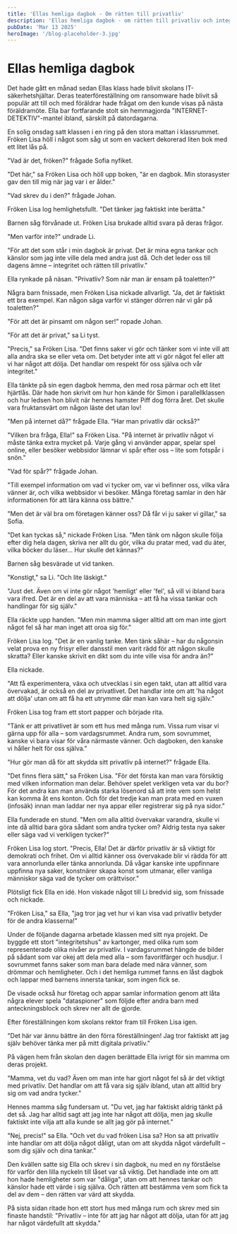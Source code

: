 ```yaml
---
title: 'Ellas hemliga dagbok - Om rätten till privatliv'
description: 'Ellas hemliga dagbok - om rätten till privatliv och integritet'
pubDate: 'Mar 13 2025'
heroImage: '/blog-placeholder-3.jpg'
---
```

# Ellas hemliga dagbok

Det hade gått en månad sedan Ellas klass hade blivit skolans IT-säkerhetshjältar. Deras teaterföreställning om ransomware hade blivit så populär att till och med föräldrar hade frågat om den kunde visas på nästa föräldramöte. Ella bar fortfarande stolt sin hemmagjorda "INTERNET-DETEKTIV"-mantel ibland, särskilt på datordagarna.

En solig onsdag satt klassen i en ring på den stora mattan i klassrummet. Fröken Lisa höll i något som såg ut som en vackert dekorerad liten bok med ett litet lås på.

"Vad är det, fröken?" frågade Sofia nyfiket.

"Det här," sa Fröken Lisa och höll upp boken, "är en dagbok. Min storasyster gav den till mig när jag var i er ålder."

"Vad skrev du i den?" frågade Johan.

Fröken Lisa log hemlighetsfullt. "Det tänker jag faktiskt inte berätta."

Barnen såg förvånade ut. Fröken Lisa brukade alltid svara på deras frågor.

"Men varför inte?" undrade Li.

"För att det som står i min dagbok är privat. Det är mina egna tankar och känslor som jag inte ville dela med andra just då. Och det leder oss till dagens ämne – integritet och rätten till privatliv."

Ella rynkade på näsan. "Privatliv? Som när man är ensam på toaletten?"

Några barn fnissade, men Fröken Lisa nickade allvarligt. "Ja, det är faktiskt ett bra exempel. Kan någon säga varför vi stänger dörren när vi går på toaletten?"

"För att det är pinsamt om någon ser!" ropade Johan.

"För att det är privat," sa Li tyst.

"Precis," sa Fröken Lisa. "Det finns saker vi gör och tänker som vi inte vill att alla andra ska se eller veta om. Det betyder inte att vi gör något fel eller att vi har något att dölja. Det handlar om respekt för oss själva och vår integritet."

Ella tänkte på sin egen dagbok hemma, den med rosa pärmar och ett litet hjärtlås. Där hade hon skrivit om hur hon kände för Simon i parallellklassen och hur ledsen hon blivit när hennes hamster Piff dog förra året. Det skulle vara fruktansvärt om någon läste det utan lov!

"Men på internet då?" frågade Ella. "Har man privatliv där också?"

"Vilken bra fråga, Ella!" sa Fröken Lisa. "På internet är privatliv något vi måste tänka extra mycket på. Varje gång vi använder appar, spelar spel online, eller besöker webbsidor lämnar vi spår efter oss – lite som fotspår i snön."

"Vad för spår?" frågade Johan.

"Till exempel information om vad vi tycker om, var vi befinner oss, vilka våra vänner är, och vilka webbsidor vi besöker. Många företag samlar in den här informationen för att lära känna oss bättre."

"Men det är väl bra om företagen känner oss? Då får vi ju saker vi gillar," sa Sofia.

"Det kan tyckas så," nickade Fröken Lisa. "Men tänk om någon skulle följa efter dig hela dagen, skriva ner allt du gör, vilka du pratar med, vad du äter, vilka böcker du läser... Hur skulle det kännas?"

Barnen såg besvärade ut vid tanken.

"Konstigt," sa Li. "Och lite läskigt."

"Just det. Även om vi inte gör något 'hemligt' eller 'fel', så vill vi ibland bara vara ifred. Det är en del av att vara människa – att få ha vissa tankar och handlingar för sig själv."

Ella räckte upp handen. "Men min mamma säger alltid att om man inte gjort något fel så har man inget att oroa sig för."

Fröken Lisa log. "Det är en vanlig tanke. Men tänk såhär – har du någonsin velat prova en ny frisyr eller dansstil men varit rädd för att någon skulle skratta? Eller kanske skrivit en dikt som du inte ville visa för andra än?"

Ella nickade.

"Att få experimentera, växa och utvecklas i sin egen takt, utan att alltid vara övervakad, är också en del av privatlivet. Det handlar inte om att 'ha något att dölja' utan om att få ha ett utrymme där man kan vara helt sig själv."

Fröken Lisa tog fram ett stort papper och började rita.

"Tänk er att privatlivet är som ett hus med många rum. Vissa rum visar vi gärna upp för alla – som vardagsrummet. Andra rum, som sovrummet, kanske vi bara visar för våra närmaste vänner. Och dagboken, den kanske vi håller helt för oss själva."

"Hur gör man då för att skydda sitt privatliv på internet?" frågade Ella.

"Det finns flera sätt," sa Fröken Lisa. "För det första kan man vara försiktig med vilken information man delar. Behöver spelet verkligen veta var du bor? För det andra kan man använda starka lösenord så att inte vem som helst kan komma åt ens konton. Och för det tredje kan man prata med en vuxen (infosäk) innan man laddar ner nya appar eller registrerar sig på nya sidor."

Ella funderade en stund. "Men om alla alltid övervakar varandra, skulle vi inte då alltid bara göra sådant som andra tycker om? Aldrig testa nya saker eller säga vad vi verkligen tycker?"

Fröken Lisa log stort. "Precis, Ella! Det är därför privatliv är så viktigt för demokrati och frihet. Om vi alltid känner oss övervakade blir vi rädda för att vara annorlunda eller tänka annorlunda. Då vågar kanske inte uppfinnare uppfinna nya saker, konstnärer skapa konst som utmanar, eller vanliga människor säga vad de tycker om orättvisor."

Plötsligt fick Ella en idé. Hon viskade något till Li bredvid sig, som fnissade och nickade.

"Fröken Lisa," sa Ella, "jag tror jag vet hur vi kan visa vad privatliv betyder för de andra klasserna!"

Under de följande dagarna arbetade klassen med sitt nya projekt. De byggde ett stort "integritetshus" av kartonger, med olika rum som representerade olika nivåer av privatliv. I vardagsrummet hängde de bilder på sådant som var okej att dela med alla – som favoritfärger och husdjur. I sovrummet fanns saker som man bara delade med nära vänner, som drömmar och hemligheter. Och i det hemliga rummet fanns en låst dagbok och lappar med barnens innersta tankar, som ingen fick se.

De visade också hur företag och appar samlar information genom att låta några elever spela "dataspioner" som följde efter andra barn med anteckningsblock och skrev ner allt de gjorde.

Efter föreställningen kom skolans rektor fram till Fröken Lisa igen.

"Det här var ännu bättre än den förra föreställningen! Jag tror faktiskt att jag själv behöver tänka mer på mitt digitala privatliv."

På vägen hem från skolan den dagen berättade Ella ivrigt för sin mamma om deras projekt.

"Mamma, vet du vad? Även om man inte har gjort något fel så är det viktigt med privatliv. Det handlar om att få vara sig själv ibland, utan att alltid bry sig om vad andra tycker."

Hennes mamma såg fundersam ut. "Du vet, jag har faktiskt aldrig tänkt på det så. Jag har alltid sagt att jag inte har något att dölja, men jag skulle faktiskt inte vilja att alla kunde se allt jag gör på internet."

"Nej, precis!" sa Ella. "Och vet du vad fröken Lisa sa? Hon sa att privatliv inte handlar om att dölja något dåligt, utan om att skydda något värdefullt – som dig själv och dina tankar."

Den kvällen satte sig Ella och skrev i sin dagbok, nu med en ny förståelse för varför den lilla nyckeln till låset var så viktig. Det handlade inte om att hon hade hemligheter som var "dåliga", utan om att hennes tankar och känslor hade ett värde i sig själva. Och rätten att bestämma vem som fick ta del av dem – den rätten var värd att skydda.

På sista sidan ritade hon ett stort hus med många rum och skrev med sin finaste handstil: "Privatliv – inte för att jag har något att dölja, utan för att jag har något värdefullt att skydda."